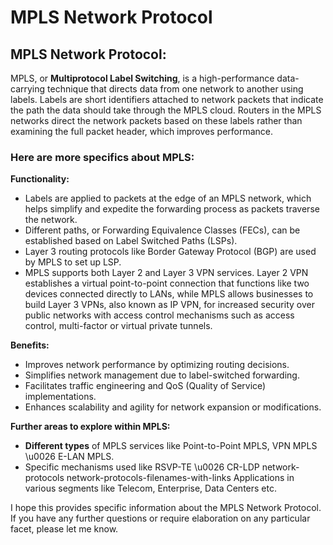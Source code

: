 # MPLS Network Protocol

## MPLS Network Protocol:

MPLS, or **Multiprotocol Label Switching**, is a high-performance data-carrying technique that directs data from one network to another using labels. Labels are short identifiers attached to network packets that indicate the path the data should take through the MPLS cloud. Routers in the MPLS networks direct the network packets based on these labels rather than examining the full packet header, which improves performance.

### Here are more specifics about MPLS:

**Functionality:**

* Labels are applied to packets at the edge of an MPLS network, which helps simplify and expedite the forwarding process as packets traverse the network.
* Different paths, or Forwarding Equivalence Classes (FECs), can be established based on Label Switched Paths (LSPs).
* Layer 3 routing protocols like Border Gateway Protocol (BGP) are used by MPLS to set up LSP.
* MPLS supports both Layer 2 and Layer 3 VPN services. Layer 2 VPN establishes a virtual point-to-point connection that functions like two devices connected directly to LANs, while MPLS allows businesses to build Layer 3 VPNs, also known as IP VPN, for increased security over public networks with access control mechanisms such as access control, multi-factor or virtual private tunnels.

**Benefits:**
* Improves network performance by optimizing routing decisions.
* Simplifies network management due to label-switched forwarding.
* Facilitates traffic engineering and QoS (Quality of Service) implementations.
* Enhances scalability and agility for network expansion or modifications.




**Further areas to explore within MPLS:**




* **Different types** of MPLS services like Point-to-Point MPLS, VPN MPLS \u0026 E-LAN MPLS.
* Specific mechanisms used like RSVP-TE \u0026 CR-LDP network-protocols network-protocols-filenames-with-links Applications in various segments like Telecom, Enterprise, Data Centers etc.





I hope this provides specific information about the MPLS Network Protocol. If you have any further questions or require elaboration on any particular facet, please let me know.
##
